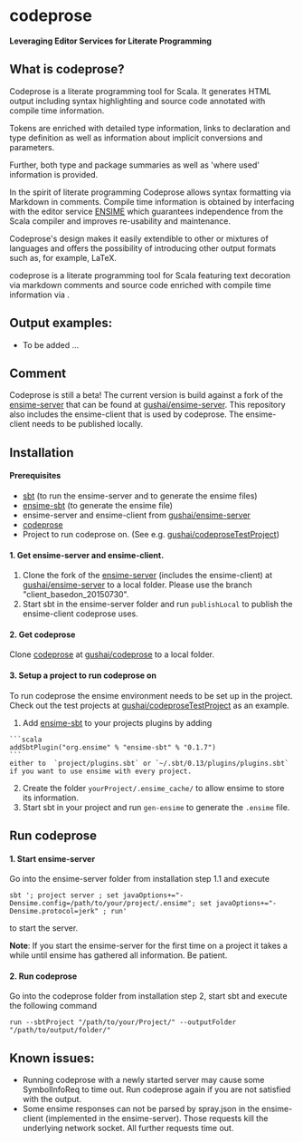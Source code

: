 # codeprose

**Leveraging Editor Services for Literate Programming**

## What is codeprose?

Codeprose is a literate programming tool for Scala. It generates HTML output including 
syntax highlighting and source code annotated with compile time information. 
 
Tokens are enriched with detailed type information, links to declaration and 
type definition as well as information about implicit conversions and parameters. 
 
Further, both type and package summaries as well as 'where used' information is provided.
  
In the spirit of literate programming Codeprose allows syntax formatting via Markdown 
in comments. Compile time information is obtained by interfacing with the editor 
service [ENSIME](https://github.com/ensime/) which guarantees independence from the Scala compiler and improves 
re-usability and maintenance.
  
Codeprose's design makes it easily extendible to other or mixtures of languages and 
offers the possibility of introducing other output formats such as, for example, LaTeX.

codeprose is a literate programming tool for Scala featuring text decoration via markdown comments and source code enriched with compile time information via .


## Output examples:
-   To be added ...


## Comment

Codeprose is still a beta! The current version is build against a fork of the [ensime-server](https://github.com/ensime/ensime-server) that can be found at [gushai/ensime-server](https://github.com/gushai/ensime-server). This repository also includes the ensime-client that is used by codeprose. The ensime-client needs to be published locally.

## Installation

#### Prerequisites

-    [sbt](http://github.com/sbt/sbt) (to run the ensime-server and to generate the ensime files)
-    [ensime-sbt](https://github.com/ensime/ensime-sbt) (to generate the ensime file)
-    ensime-server and ensime-client from [gushai/ensime-server](https://github.com/gushai/ensime-server)
-    [codeprose](https://github.com/gushai/codeprose)
-    Project to run codeprose on. (See e.g. [gushai/codeproseTestProject](https://github.com/gushai/codeproseTestProject))

#### 1. Get ensime-server and ensime-client.

1.   Clone the fork of the [ensime-server](https://github.com/gushai/ensime-server.git) (includes the ensime-client) at [gushai/ensime-server](https://github.com/gushai/ensime-server) to a local folder. Please use the branch "client_basedon_20150730".
2.   Start sbt in the ensime-server folder and run `publishLocal` to publish the ensime-client codeprose uses.

#### 2. Get codeprose

Clone [codeprose](https://github.com/gushai/codeprose.git) at [gushai/codeprose](https://github.com/gushai/codeprose) to a local folder.

#### 3. Setup a project to run codeprose on

To run codeprose the ensime environment needs to be set up in the project. Check out the test projects at  [gushai/codeproseTestProject](https://github.com/gushai/codeproseTestProject) as an example.


 1.   Add  [ensime-sbt](https://github.com/ensime/ensime-sbt)  to your projects plugins by adding 

    ```scala
    addSbtPlugin("org.ensime" % "ensime-sbt" % "0.1.7")
    ```
    either to  `project/plugins.sbt` or `~/.sbt/0.13/plugins/plugins.sbt` if you want to use ensime with every project.

 2.   Create the folder `yourProject/.ensime_cache/` to allow ensime to store its information.
 3.   Start sbt in your project and run  `gen-ensime` to generate the `.ensime` file.


## Run codeprose

#### 1. Start ensime-server

Go into the ensime-server folder from installation step 1.1 and execute 

`sbt '; project server ; set javaOptions+="-Densime.config=/path/to/your/project/.ensime"; set javaOptions+="-Densime.protocol=jerk" ; run' `

to start the server.

**Note**: If you start the ensime-server for the first time on a project it takes a while until ensime has  gathered all information. Be patient.

#### 2. Run codeprose

Go into the codeprose folder from installation step 2, start sbt and execute the following command

`run --sbtProject "/path/to/your/Project/" --outputFolder "/path/to/output/folder/"`



## Known issues:

-    Running codeprose with a newly started server may cause some SymbolInfoReq to time out. Run codeprose again if you are not satisfied with the output.
-   Some ensime responses can not be parsed by spray.json in the ensime-client (implemented in the ensime-server). Those requests kill the underlying network socket. All further requests time out.



